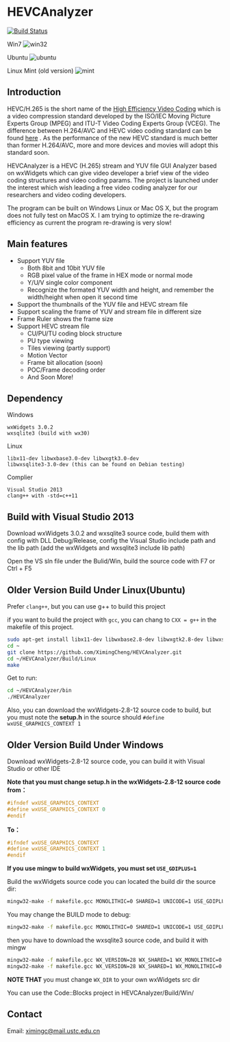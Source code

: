 HEVCAnalyzer
============
[![Build Status](https://api.travis-ci.org/XimingCheng/HEVCAnalyzer.png)](https://travis-ci.org/XimingCheng/HEVCAnalyzer)

Win7
![win32](https://cloud.githubusercontent.com/assets/2611722/4261031/818d5156-3b5a-11e4-9e2a-6b527ae4e3f9.png)

Ubuntu
![ubuntu](https://cloud.githubusercontent.com/assets/2611722/4212011/ab9afc00-3894-11e4-95c8-ca3febcffe64.png)

Linux Mint (old version)
![mint](https://f.cloud.github.com/assets/2611722/1792373/710f7022-699e-11e3-8415-6e2f1dfc60e5.jpg)

Introduction
------------

HEVC/H.265 is the short name of the [High Efficiency Video Coding](http://en.wikipedia.org/wiki/High_Efficiency_Video_Coding) which is a video compression standard developed by the ISO/IEC Moving Picture Experts Group (MPEG) and ITU-T Video Coding Experts Group (VCEG). The difference between H.264/AVC and HEVC video coding standard can be found [here](http://iphome.hhi.de/wiegand/assets/pdfs/2012_12_IEEE-HEVC-Overview.pdf) . As the performance of the new HEVC standard is much better than former H.264/AVC, more and more devices and movies will adopt this standard soon.

HEVCAnalyzer is a HEVC (H.265) stream and YUV file GUI Analyzer based on wxWidgets which can give video developer a brief view of the video coding structures and video coding params. The project is launched under the interest which wish leading a free video coding analyzer for our researchers and video coding developers.

The program can be built on Windows Linux or Mac OS X, but the program does not fully test on MacOS X. I am trying to optimize the re-drawing efficiency as current the program re-drawing is very slow!

Main features
-------------

* Support YUV file
	* Both 8bit and 10bit YUV file
	* RGB pixel value of the frame in HEX mode or normal mode
	* Y/U/V single color component
	* Recognize the formated YUV width and height, and remember the width/height when open it second time
* Support the thumbnails of the YUV file and HEVC stream file
* Support scaling the frame of YUV and stream file in different size
* Frame Ruler shows the frame size
* Support HEVC stream file
	* CU/PU/TU coding block structure
	* PU type viewing
	* Tiles viewing (partly support)
	* Motion Vector
	* Frame bit allocation (soon)
	* POC/Frame decoding order
	* And Soon More!
	
Dependency
----------

Windows

	wxWidgets 3.0.2
	wxsqlite3 (build with wx30)

Linux

	libx11-dev libwxbase3.0-dev libwxgtk3.0-dev
	libwxsqlite3-3.0-dev (this can be found on Debian testing)

Complier

	Visual Studio 2013
	clang++ with -std=c++11

Build with Visual Studio 2013
-----------------------------

Download wxWidgets 3.0.2 and wxsqlite3 source code, build them with config with DLL Debug/Release, config the Visual Studio include path and the lib path (add the wxWidgets and wxsqlite3 include lib path)

Open the VS sln file under the Bulid/Win, build the source code with F7 or Ctrl + F5

Older Version Build Under Linux(Ubuntu)
---------------------------------------

Prefer `clang++`, but you can use g++ to build this project

if you want to build the project with `gcc`, you can chang to `CXX = g++` in the makefile of this project.

```sh
sudo apt-get install libx11-dev libwxbase2.8-dev libwxgtk2.8-dev libwxsqlite3-2.8-dev
cd ~
git clone https://github.com/XimingCheng/HEVCAnalyzer.git
cd ~/HEVCAnalyzer/Build/Linux
make
```
    
Get to run:

```sh
cd ~/HEVCAnalyzer/bin
./HEVCAnalyzer
```
    
Also, you can download the wxWidgets-2.8-12 source code to build, but you must note the **setup.h** in the source should `#define wxUSE_GRAPHICS_CONTEXT 1`

Older Version Build Under Windows
---------------------------------

Download wxWidgets-2.8-12 source code, you can build it with Visual Studio or other IDE

**Note that you must change setup.h in the wxWidgets-2.8-12 source code from：**

```cpp
#ifndef wxUSE_GRAPHICS_CONTEXT
#define wxUSE_GRAPHICS_CONTEXT 0
#endif
```

**To：**

```cpp
#ifndef wxUSE_GRAPHICS_CONTEXT
#define wxUSE_GRAPHICS_CONTEXT 1
#endif
```

**If you use mingw to build wxWidgets, you must set `USE_GDIPLUS=1`**

Build the wxWidgets source code you can located the build dir the source dir:

```sh
mingw32-make -f makefile.gcc MONOLITHIC=0 SHARED=1 UNICODE=1 USE_GDIPLUS=1  BUILD=release
```

You may change the BUILD mode to debug:

```sh
mingw32-make -f makefile.gcc MONOLITHIC=0 SHARED=1 UNICODE=1 USE_GDIPLUS=1  BUILD=debug
```

then you have to download the wxsqlite3 source code, and build it with mingw

```sh
mingw32-make -f makefile.gcc WX_VERSION=28 WX_SHARED=1 WX_MONOLITHIC=0 WX_UNICODE=1 WX_DEBUG=0 WX_DIR=/e/Project/wxMSW-2.8.12/
mingw32-make -f makefile.gcc WX_VERSION=28 WX_SHARED=1 WX_MONOLITHIC=0 WX_UNICODE=1 WX_DEBUG=1 WX_DIR=/e/Project/wxMSW-2.8.12/
```

**NOTE THAT** you must change `WX_DIR` to your own wxWidgets src dir

You can use the Code::Blocks project in HEVCAnalyzer/Build/Win/

Contact
-------

Email: ximingc@mail.ustc.edu.cn